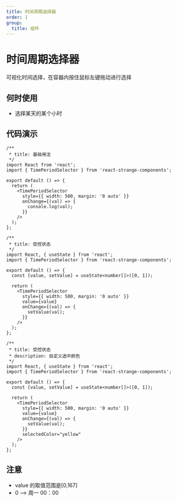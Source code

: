 ```yaml
---
title: 时间周期选择器
order: 1
group:
  title: 组件
---
```


# 时间周期选择器

可视化时间选择，在容器内按住鼠标左键拖动进行选择

## 何时使用

- 选择某天的某个小时

## 代码演示

```tsx
/**
 * title: 基础用法
 */
import React from 'react';
import { TimePeriodSelector } from 'react-strange-components';

export default () => {
  return (
    <TimePeriodSelector
      style={{ width: 500, margin: '0 auto' }}
      onChange={(val) => {
        console.log(val);
      }}
    />
  );
};
```

```tsx
/**
 * title: 受控状态
 */
import React, { useState } from 'react';
import { TimePeriodSelector } from 'react-strange-components';

export default () => {
  const [value, setValue] = useState<number[]>([0, 1]);

  return (
    <TimePeriodSelector
      style={{ width: 500, margin: '0 auto' }}
      value={value}
      onChange={(val) => {
        setValue(val);
      }}
    />
  );
};
```

```tsx
/**
 * title: 受控状态
 * description: 自定义选中颜色
 */
import React, { useState } from 'react';
import { TimePeriodSelector } from 'react-strange-components';

export default () => {
  const [value, setValue] = useState<number[]>([0, 1]);

  return (
    <TimePeriodSelector
      style={{ width: 500, margin: '0 auto' }}
      value={value}
      onChange={(val) => {
        setValue(val);
      }}
      selectedColor="yellow"
    />
  );
};
```

<!-- 自动生成API表格 -->

<API id="TimePeriodSelector"></API>

## 注意

- value 的取值范围是[0,167]
- 0 --> 周一 00：00
